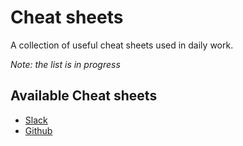 # Cheat sheets

A collection of useful cheat sheets used in daily work.

_Note: the list is in progress_

## Available Cheat sheets

- [Slack](slack)
- [Github](github)
